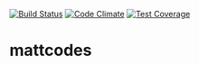 [![Build Status](https://travis-ci.org/mattszabo/mattcodes.svg?branch=master)](https://travis-ci.org/mattszabo/mattcodes)
[![Code Climate](https://codeclimate.com/github/mattszabo/mattcodes/badges/gpa.svg)](https://codeclimate.com/github/mattszabo/mattcodes)
[![Test Coverage](https://codeclimate.com/github/mattszabo/mattszabo/badges/coverage.svg)](https://codeclimate.com/github/mattszabo/mattszabo/coverage)
# mattcodes

